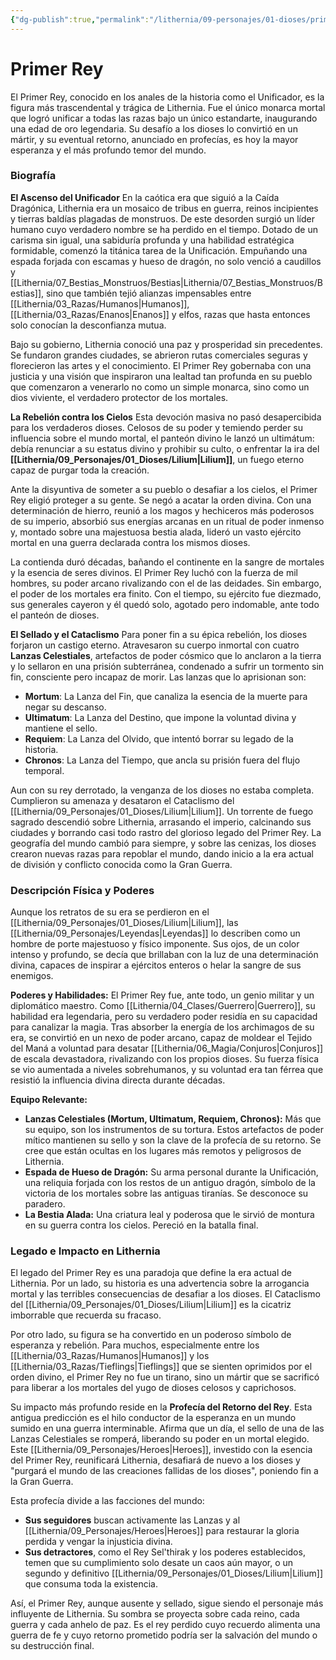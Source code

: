 ```yaml
---
{"dg-publish":true,"permalink":"/lithernia/09-personajes/01-dioses/primer-rey/","tags":["deidad_caida","profecia","unificador","lilium","lanzas_celestiales","lithernia","mártir"]}
---
```


# Primer Rey

El Primer Rey, conocido en los anales de la historia como el Unificador, es la figura más trascendental y trágica de Lithernia. Fue el único monarca mortal que logró unificar a todas las razas bajo un único estandarte, inaugurando una edad de oro legendaria. Su desafío a los dioses lo convirtió en un mártir, y su eventual retorno, anunciado en profecías, es hoy la mayor esperanza y el más profundo temor del mundo.

### Biografía

**El Ascenso del Unificador**
En la caótica era que siguió a la Caída Dragónica, Lithernia era un mosaico de tribus en guerra, reinos incipientes y tierras baldías plagadas de monstruos. De este desorden surgió un líder humano cuyo verdadero nombre se ha perdido en el tiempo. Dotado de un carisma sin igual, una sabiduría profunda y una habilidad estratégica formidable, comenzó la titánica tarea de la Unificación. Empuñando una espada forjada con escamas y hueso de dragón, no solo venció a caudillos y [[Lithernia/07_Bestias_Monstruos/Bestias\|Lithernia/07_Bestias_Monstruos/Bestias]], sino que también tejió alianzas impensables entre [[Lithernia/03_Razas/Humanos\|Humanos]], [[Lithernia/03_Razas/Enanos\|Enanos]] y elfos, razas que hasta entonces solo conocían la desconfianza mutua.

Bajo su gobierno, Lithernia conoció una paz y prosperidad sin precedentes. Se fundaron grandes ciudades, se abrieron rutas comerciales seguras y florecieron las artes y el conocimiento. El Primer Rey gobernaba con una justicia y una visión que inspiraron una lealtad tan profunda en su pueblo que comenzaron a venerarlo no como un simple monarca, sino como un dios viviente, el verdadero protector de los mortales.

**La Rebelión contra los Cielos**
Esta devoción masiva no pasó desapercibida para los verdaderos dioses. Celosos de su poder y temiendo perder su influencia sobre el mundo mortal, el panteón divino le lanzó un ultimátum: debía renunciar a su estatus divino y prohibir su culto, o enfrentar la ira del **[[Lithernia/09_Personajes/01_Dioses/Lilium\|Lilium]]**, un fuego eterno capaz de purgar toda la creación.

Ante la disyuntiva de someter a su pueblo o desafiar a los cielos, el Primer Rey eligió proteger a su gente. Se negó a acatar la orden divina. Con una determinación de hierro, reunió a los magos y hechiceros más poderosos de su imperio, absorbió sus energías arcanas en un ritual de poder inmenso y, montado sobre una majestuosa bestia alada, lideró un vasto ejército mortal en una guerra declarada contra los mismos dioses.

La contienda duró décadas, bañando el continente en la sangre de mortales y la esencia de seres divinos. El Primer Rey luchó con la fuerza de mil hombres, su poder arcano rivalizando con el de las deidades. Sin embargo, el poder de los mortales era finito. Con el tiempo, su ejército fue diezmado, sus generales cayeron y él quedó solo, agotado pero indomable, ante todo el panteón de dioses.

**El Sellado y el Cataclismo**
Para poner fin a su épica rebelión, los dioses forjaron un castigo eterno. Atravesaron su cuerpo inmortal con cuatro **Lanzas Celestiales**, artefactos de poder cósmico que lo anclaron a la tierra y lo sellaron en una prisión subterránea, condenado a sufrir un tormento sin fin, consciente pero incapaz de morir. Las lanzas que lo aprisionan son:
*   **Mortum**: La Lanza del Fin, que canaliza la esencia de la muerte para negar su descanso.
*   **Ultimatum**: La Lanza del Destino, que impone la voluntad divina y mantiene el sello.
*   **Requiem**: La Lanza del Olvido, que intentó borrar su legado de la historia.
*   **Chronos**: La Lanza del Tiempo, que ancla su prisión fuera del flujo temporal.

Aun con su rey derrotado, la venganza de los dioses no estaba completa. Cumplieron su amenaza y desataron el Cataclismo del [[Lithernia/09_Personajes/01_Dioses/Lilium\|Lilium]]. Un torrente de fuego sagrado descendió sobre Lithernia, arrasando el imperio, calcinando sus ciudades y borrando casi todo rastro del glorioso legado del Primer Rey. La geografía del mundo cambió para siempre, y sobre las cenizas, los dioses crearon nuevas razas para repoblar el mundo, dando inicio a la era actual de división y conflicto conocida como la Gran Guerra.

### Descripción Física y Poderes

Aunque los retratos de su era se perdieron en el [[Lithernia/09_Personajes/01_Dioses/Lilium\|Lilium]], las [[Lithernia/09_Personajes/Leyendas\|Leyendas]] lo describen como un hombre de porte majestuoso y físico imponente. Sus ojos, de un color intenso y profundo, se decía que brillaban con la luz de una determinación divina, capaces de inspirar a ejércitos enteros o helar la sangre de sus enemigos.

**Poderes y Habilidades:**
El Primer Rey fue, ante todo, un genio militar y un diplomático maestro. Como [[Lithernia/04_Clases/Guerrero\|Guerrero]], su habilidad era legendaria, pero su verdadero poder residía en su capacidad para canalizar la magia. Tras absorber la energía de los archimagos de su era, se convirtió en un nexo de poder arcano, capaz de moldear el Tejido del Maná a voluntad para desatar [[Lithernia/06_Magia/Conjuros\|Conjuros]] de escala devastadora, rivalizando con los propios dioses. Su fuerza física se vio aumentada a niveles sobrehumanos, y su voluntad era tan férrea que resistió la influencia divina directa durante décadas.

**Equipo Relevante:**
*   **Lanzas Celestiales (Mortum, Ultimatum, Requiem, Chronos):** Más que su equipo, son los instrumentos de su tortura. Estos artefactos de poder mítico mantienen su sello y son la clave de la profecía de su retorno. Se cree que están ocultas en los lugares más remotos y peligrosos de Lithernia.
*   **Espada de Hueso de Dragón:** Su arma personal durante la Unificación, una reliquia forjada con los restos de un antiguo dragón, símbolo de la victoria de los mortales sobre las antiguas tiranías. Se desconoce su paradero.
*   **La Bestia Alada:** Una criatura leal y poderosa que le sirvió de montura en su guerra contra los cielos. Pereció en la batalla final.

### Legado e Impacto en Lithernia

El legado del Primer Rey es una paradoja que define la era actual de Lithernia. Por un lado, su historia es una advertencia sobre la arrogancia mortal y las terribles consecuencias de desafiar a los dioses. El Cataclismo del [[Lithernia/09_Personajes/01_Dioses/Lilium\|Lilium]] es la cicatriz imborrable que recuerda su fracaso.

Por otro lado, su figura se ha convertido en un poderoso símbolo de esperanza y rebelión. Para muchos, especialmente entre los [[Lithernia/03_Razas/Humanos\|Humanos]] y los [[Lithernia/03_Razas/Tieflings\|Tieflings]] que se sienten oprimidos por el orden divino, el Primer Rey no fue un tirano, sino un mártir que se sacrificó para liberar a los mortales del yugo de dioses celosos y caprichosos.

Su impacto más profundo reside en la **Profecía del Retorno del Rey**. Esta antigua predicción es el hilo conductor de la esperanza en un mundo sumido en una guerra interminable. Afirma que un día, el sello de una de las Lanzas Celestiales se romperá, liberando su poder en un mortal elegido. Este [[Lithernia/09_Personajes/Heroes\|Heroes]], investido con la esencia del Primer Rey, reunificará Lithernia, desafiará de nuevo a los dioses y "purgará el mundo de las creaciones fallidas de los dioses", poniendo fin a la Gran Guerra.

Esta profecía divide a las facciones del mundo:
*   **Sus seguidores** buscan activamente las Lanzas y al [[Lithernia/09_Personajes/Heroes\|Heroes]] para restaurar la gloria perdida y vengar la injusticia divina.
*   **Sus detractores**, como el Rey Sel'thirak y los poderes establecidos, temen que su cumplimiento solo desate un caos aún mayor, o un segundo y definitivo [[Lithernia/09_Personajes/01_Dioses/Lilium\|Lilium]] que consuma toda la existencia.

Así, el Primer Rey, aunque ausente y sellado, sigue siendo el personaje más influyente de Lithernia. Su sombra se proyecta sobre cada reino, cada guerra y cada anhelo de paz. Es el rey perdido cuyo recuerdo alimenta una guerra de fe y cuyo retorno prometido podría ser la salvación del mundo o su destrucción final.
